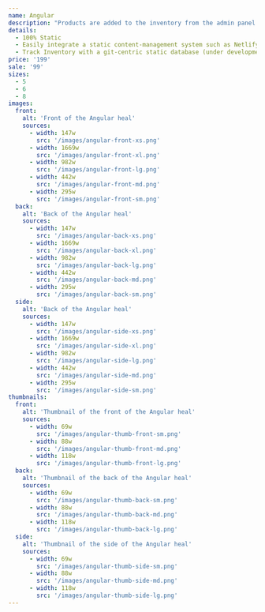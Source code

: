 ```yaml
---
name: Angular
description: "Products are added to the inventory from the admin panel. You can access this from the gocommerce.com/admin page. Check it out to learn more.\_"
details:
  - 100% Static
  - Easily integrate a static content-management system such as Netlify-CMS
  - Track Inventory with a git-centric static database (under development)
price: '199'
sale: '99'
sizes:
  - 5
  - 6
  - 8
images:
  front:
    alt: 'Front of the Angular heal'
    sources:
      - width: 147w
        src: '/images/angular-front-xs.png'
      - width: 1669w
        src: '/images/angular-front-xl.png'
      - width: 982w
        src: '/images/angular-front-lg.png'
      - width: 442w
        src: '/images/angular-front-md.png'
      - width: 295w
        src: '/images/angular-front-sm.png'
  back:
    alt: 'Back of the Angular heal'
    sources:
      - width: 147w
        src: '/images/angular-back-xs.png'
      - width: 1669w
        src: '/images/angular-back-xl.png'
      - width: 982w
        src: '/images/angular-back-lg.png'
      - width: 442w
        src: '/images/angular-back-md.png'
      - width: 295w
        src: '/images/angular-back-sm.png'
  side:
    alt: 'Back of the Angular heal'
    sources:
      - width: 147w
        src: '/images/angular-side-xs.png'
      - width: 1669w
        src: '/images/angular-side-xl.png'
      - width: 982w
        src: '/images/angular-side-lg.png'
      - width: 442w
        src: '/images/angular-side-md.png'
      - width: 295w
        src: '/images/angular-side-sm.png'
thumbnails:
  front:
    alt: 'Thumbnail of the front of the Angular heal'
    sources:
      - width: 69w
        src: '/images/angular-thumb-front-sm.png'
      - width: 88w
        src: '/images/angular-thumb-front-md.png'
      - width: 118w
        src: '/images/angular-thumb-front-lg.png'
  back:
    alt: 'Thumbnail of the back of the Angular heal'
    sources:
      - width: 69w
        src: '/images/angular-thumb-back-sm.png'
      - width: 88w
        src: '/images/angular-thumb-back-md.png'
      - width: 118w
        src: '/images/angular-thumb-back-lg.png'
  side:
    alt: 'Thumbnail of the side of the Angular heal'
    sources:
      - width: 69w
        src: '/images/angular-thumb-side-sm.png'
      - width: 88w
        src: '/images/angular-thumb-side-md.png'
      - width: 118w
        src: '/images/angular-thumb-side-lg.png'
---
```





